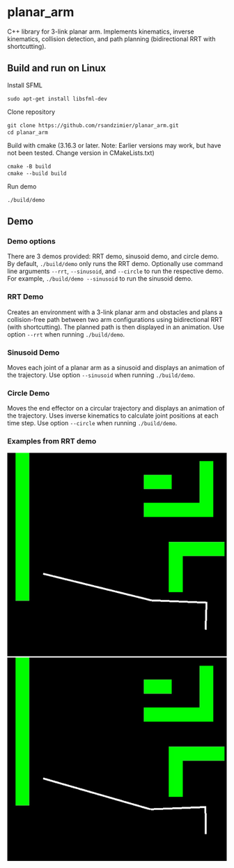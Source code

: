 # planar_arm

C++ library for 3-link planar arm. Implements kinematics, inverse kinematics, collision detection, and path planning (bidirectional RRT with shortcutting).

## Build and run on Linux

Install SFML
```
sudo apt-get install libsfml-dev
```
Clone repository
```
git clone https://github.com/rsandzimier/planar_arm.git
cd planar_arm
```

Build with cmake (3.16.3 or later. Note: Earlier versions may work, but have not been tested. Change version in CMakeLists.txt)
```
cmake -B build
cmake --build build
```
Run demo
```
./build/demo
```
## Demo

### Demo options

There are 3 demos provided: RRT demo, sinusoid demo, and circle demo. By default, `./build/demo` only runs the RRT demo. 
Optionally use command line arguments `--rrt`, `--sinusoid`, and `--circle` to run the respective demo. For example, `./build/demo --sinusoid` 
to run the sinusoid demo.

### RRT Demo

Creates an environment with a 3-link planar arm and obstacles and plans a collision-free path between two arm configurations using 
bidirectional RRT (with shortcutting). The planned path is then displayed in an animation. Use option `--rrt` when running `./build/demo`.

### Sinusoid Demo

Moves each joint of a planar arm as a sinusoid and displays an animation of the trajectory. Use option `--sinusoid` when running `./build/demo`.

### Circle Demo

Moves the end effector on a circular trajectory and displays an animation of the trajectory. Uses inverse kinematics to calculate joint 
positions at each time step. Use option `--circle` when running `./build/demo`.

### Examples from RRT demo

![](rrt1.gif)
![](rrt2.gif)
